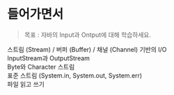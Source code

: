 # 들어가면서
> 목표 : 자바의 Input과 Ontput에 대해 학습하세요.
 
스트림 (Stream) / 버퍼 (Buffer) / 채널 (Channel) 기반의 I/O    
InputStream과 OutputStream      
Byte와 Character 스트림     
표준 스트림 (System.in, System.out, System.err)      
파일 읽고 쓰기   
  


